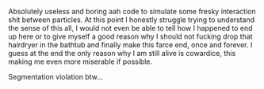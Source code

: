 Absolutely useless and boring aah code to simulate some fresky interaction shit between particles. 
At this point I honestly struggle trying to understand the sense of this all, I would not even be able to tell how I happened to end up here or to give myself a good reason why I should not fucking drop that hairdryer in the bathtub and finally make this farce end, once and forever. 
I guess at the end the only reason why I am still alive is cowardice, this making me even more miserable if possible.



Segmentation violation btw...
